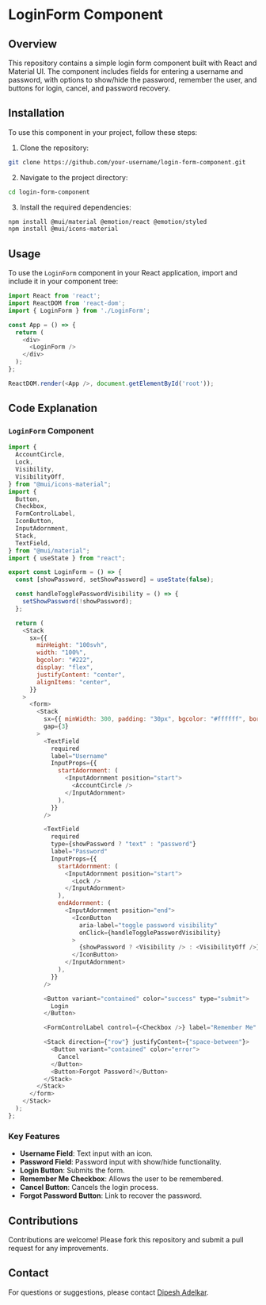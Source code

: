 # LoginForm Component

## Overview
This repository contains a simple login form component built with React and Material UI. The component includes fields for entering a username and password, with options to show/hide the password, remember the user, and buttons for login, cancel, and password recovery.

## Installation

To use this component in your project, follow these steps:

1. Clone the repository:

```bash
git clone https://github.com/your-username/login-form-component.git
```

2. Navigate to the project directory:

```bash
cd login-form-component
```

3. Install the required dependencies:

```bash
npm install @mui/material @emotion/react @emotion/styled
npm install @mui/icons-material
```

## Usage

To use the `LoginForm` component in your React application, import and include it in your component tree:

```javascript
import React from 'react';
import ReactDOM from 'react-dom';
import { LoginForm } from './LoginForm';

const App = () => {
  return (
    <div>
      <LoginForm />
    </div>
  );
};

ReactDOM.render(<App />, document.getElementById('root'));
```

## Code Explanation

### `LoginForm` Component

```javascript
import {
  AccountCircle,
  Lock,
  Visibility,
  VisibilityOff,
} from "@mui/icons-material";
import {
  Button,
  Checkbox,
  FormControlLabel,
  IconButton,
  InputAdornment,
  Stack,
  TextField,
} from "@mui/material";
import { useState } from "react";

export const LoginForm = () => {
  const [showPassword, setShowPassword] = useState(false);

  const handleTogglePasswordVisibility = () => {
    setShowPassword(!showPassword);
  };

  return (
    <Stack
      sx={{
        minHeight: "100svh",
        width: "100%",
        bgcolor: "#222",
        display: "flex",
        justifyContent: "center",
        alignItems: "center",
      }}
    >
      <form>
        <Stack
          sx={{ minWidth: 300, padding: "30px", bgcolor: "#ffffff", borderRadius: "5px" }}
          gap={3}
        >
          <TextField
            required
            label="Username"
            InputProps={{
              startAdornment: (
                <InputAdornment position="start">
                  <AccountCircle />
                </InputAdornment>
              ),
            }}
          />

          <TextField
            required
            type={showPassword ? "text" : "password"}
            label="Password"
            InputProps={{
              startAdornment: (
                <InputAdornment position="start">
                  <Lock />
                </InputAdornment>
              ),
              endAdornment: (
                <InputAdornment position="end">
                  <IconButton
                    aria-label="toggle password visibility"
                    onClick={handleTogglePasswordVisibility}
                  >
                    {showPassword ? <Visibility /> : <VisibilityOff />}
                  </IconButton>
                </InputAdornment>
              ),
            }}
          />

          <Button variant="contained" color="success" type="submit">
            Login
          </Button>

          <FormControlLabel control={<Checkbox />} label="Remember Me" />

          <Stack direction={"row"} justifyContent={"space-between"}>
            <Button variant="contained" color="error">
              Cancel
            </Button>
            <Button>Forgot Password?</Button>
          </Stack>
        </Stack>
      </form>
    </Stack>
  );
};
```

### Key Features

- **Username Field**: Text input with an icon.
- **Password Field**: Password input with show/hide functionality.
- **Login Button**: Submits the form.
- **Remember Me Checkbox**: Allows the user to be remembered.
- **Cancel Button**: Cancels the login process.
- **Forgot Password Button**: Link to recover the password.

## Contributions

Contributions are welcome! Please fork this repository and submit a pull request for any improvements.

## Contact

For questions or suggestions, please contact [Dipesh Adelkar](https://github.com/x-darkvanilla-x).

